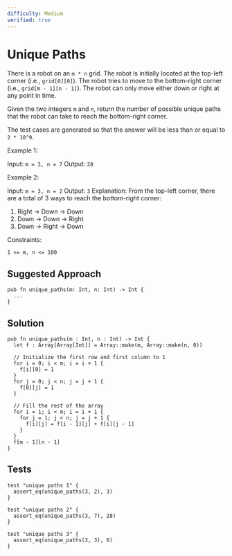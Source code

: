 ```yaml
---
difficulty: Medium
verified: true
---
```


# Unique Paths

There is a robot on an `m * n` grid. The robot is initially located at the top-left corner (i.e., `grid[0][0]`). The robot tries to move to the bottom-right corner (i.e., `grid[m - 1][n - 1]`). The robot can only move either down or right at any point in time.

Given the two integers `m` and `n`, return the number of possible unique paths that the robot can take to reach the bottom-right corner.

The test cases are generated so that the answer will be less than or equal to `2 * 10^9`.

Example 1:

Input: `m = 3, n = 7`
Output: `28`

Example 2:

Input: `m = 3, n = 2`
Output: `3`
Explanation: From the top-left corner, there are a total of 3 ways to reach the bottom-right corner:

1. Right -> Down -> Down
2. Down -> Down -> Right
3. Down -> Right -> Down

Constraints:

`1 <= m, n <= 100`

## Suggested Approach

```mbt nocheck
pub fn unique_paths(m: Int, n: Int) -> Int {
  ...
}
```

## Solution

```mbt
pub fn unique_paths(m : Int, n : Int) -> Int {
  let f : Array[Array[Int]] = Array::make(m, Array::make(n, 0))

  // Initialize the first row and first column to 1
  for i = 0; i < m; i = i + 1 {
    f[i][0] = 1
  }
  for j = 0; j < n; j = j + 1 {
    f[0][j] = 1
  }

  // Fill the rest of the array
  for i = 1; i < m; i = i + 1 {
    for j = 1; j < n; j = j + 1 {
      f[i][j] = f[i - 1][j] + f[i][j - 1]
    }
  }
  f[m - 1][n - 1]
}
```

## Tests

```moonbit
test "unique paths 1" {
  assert_eq(unique_paths(3, 2), 3)
}

test "unique paths 2" {
  assert_eq(unique_paths(3, 7), 28)
}

test "unique paths 3" {
  assert_eq(unique_paths(3, 3), 6)
}
```
